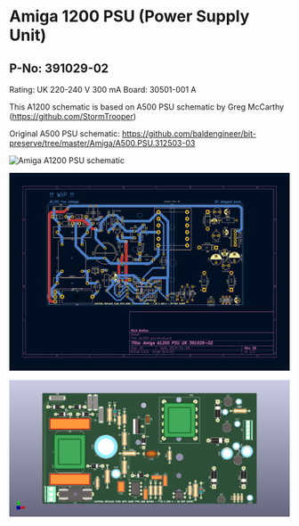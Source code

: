 # Amiga 1200 PSU (Power Supply Unit)

## P-No: 391029-02

Rating: UK 220-240 V 300 mA
Board: 30501-001 A

This A1200 schematic is based on A500 PSU schematic by Greg McCarthy (https://github.com/StormTrooper)

Original A500 PSU schematic: https://github.com/baldengineer/bit-preserve/tree/master/Amiga/A500.PSU.312503-03

![Amiga A1200 PSU schematic](https://raw.githubusercontent.com/nbolton/amiga/ea1e06fa82a0c9c0430a9b19694ea6ea98ed08b9/hardware/a1200-psu/a1200-psu.png)

![Amiga A1200 PSU PCB](https://raw.githubusercontent.com/nbolton/amiga/ea1e06fa82a0c9c0430a9b19694ea6ea98ed08b9/hardware/a1200-psu/a1200-psu-pcb.png)

![Amiga A1200 PSU PCB 3D](https://raw.githubusercontent.com/nbolton/amiga/60c952ec016f8ac2966772f3604cefdeb5cfc881/hardware/a1200-psu/a1200-psu-pcb-3d.png)
